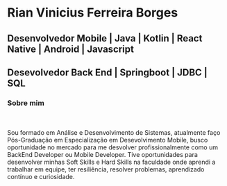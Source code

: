 # Rian Vinicius Ferreira Borges

## Desenvolvedor Mobile | Java | Kotlin | React Native | Android | Javascript

## Desevolvedor Back End | Springboot | JDBC | SQL

### Sobre mim
<br/>
<br/>
Sou formado em Análise e Desenvolvimento de Sistemas, atualmente faço Pós-Graduação em Especialização em Desevolvimento Mobile, busco oportunidade no mercado 
para me desvolver profissionalmente como um BackEnd Developer ou Mobile Developer. Tive oportunidades para desenvolver minhas Soft Skills e Hard Skills na 
faculdade onde aprendi a trabalhar em equipe, ter resiliência, resolver problemas, aprendizado contínuo e curiosidade. 

